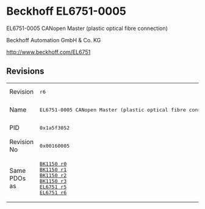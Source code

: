 # Beckhoff EL6751-0005

EL6751-0005 CANopen Master (plastic optical fibre connection)

Beckhoff Automation GmbH & Co. KG

http://www.beckhoff.com/EL6751

## Revisions
<table>
<tr >
<td>Revision</td>
<td><pre>r6</pre></td>
</tr>
<tr >
<td>Name</td>
<td><pre>EL6751-0005 CANopen Master (plastic optical fibre connection)</pre></td>
</tr>
<tr >
<td>PID</td>
<td><pre>0x1a5f3052</pre></td>
</tr>
<tr >
<td>Revision No</td>
<td><pre>0x00160005</pre></td>
</tr>
<tr >
<td>Same PDOs as</td>
<td><pre><a href="BK1150">BK1150 r0</a><br/><a href="BK1150">BK1150 r1</a><br/><a href="BK1150">BK1150 r2</a><br/><a href="BK1150">BK1150 r3</a><br/><a href="EL6751">EL6751 r5</a><br/><a href="EL6751">EL6751 r6</a></pre></td>
</tr>
</table>
